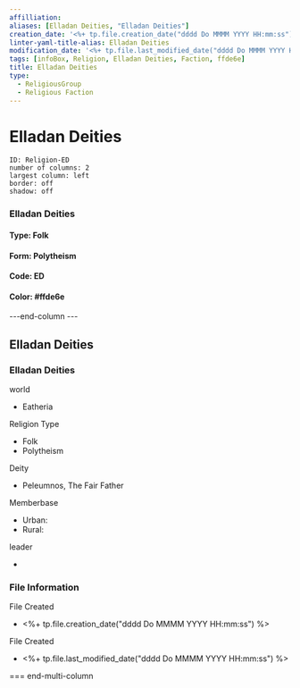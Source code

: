 ```yaml
---
affilliation: 
aliases: [Elladan Deities, "Elladan Deities"]
creation_date: '<%+ tp.file.creation_date("dddd Do MMMM YYYY HH:mm:ss") %>' 
linter-yaml-title-alias: Elladan Deities
modification_date: '<%+ tp.file.last_modified_date("dddd Do MMMM YYYY HH:mm:ss") %>'
tags: [infoBox, Religion, Elladan Deities, Faction, ffde6e]
title: Elladan Deities
type:
  - ReligiousGroup
  - Religious Faction
---
```

# Elladan Deities


```start-multi-column  
ID: Religion-ED  
number of columns: 2  
largest column: left
border: off
shadow: off
```

### Elladan Deities

#### Type: Folk

#### Form: Polytheism

#### Code: ED

#### **Color:** #ffde6e

---end-column ---
<html>
    <div class="infobox">
        <div class="heading">
            <h2>Elladan Deities</h2>
        </div>
        <div class="infobox-group">
            <div class="heading">
                <h3>Elladan Deities</h3>
            </div>
            <div class="infobox-datarow">
                <p class="data-heading">world</p>
                <ul class="data-content">
                    <li>Eatheria</li>
                </ul>
            </div>
            <div class="infobox-datarow">
                <p class="data-heading">Religion Type</p>
                <ul class="data-content">
                    <li>Folk</li>
                    <li>Polytheism</li>
                </ul>
            </div>
            <div class="infobox-datarow">
                <p class="data-heading">Deity</p>
                <ul class="data-content">
                    <li>Peleumnos, The Fair Father</li>
                </ul>
            </div>
            <div class="infobox-datarow">
                <p class="data-heading">Memberbase</p>
                <ul class="data-content">
                    <li>Urban: </li>
                    <li>Rural: </li>
                </ul>
            </div>
            <div class="infobox-datarow">
                <p class="data-heading">leader</p>
                <ul class="data-content">
                    <li></li>
                </ul>
            </div>
            <div class="heading">
				<h3>File Information</h3>
			</div>
			<div class="infobox-datarow">
				<p class="data-heading">File Created</p>
				<ul class="data-content">
					<li><%+ tp.file.creation_date("dddd Do MMMM YYYY HH:mm:ss") %></li>
				</ul>
			</div>
			<div class="infobox-datarow">
				<p class="data-heading">File Created</p>
				<ul class="data-content">
					<li><%+ tp.file.last_modified_date("dddd Do MMMM YYYY HH:mm:ss") %></li>
				</ul>
			</div>
        </div>
    </div>
</div>
</html>

=== end-multi-column